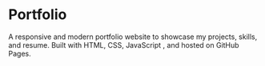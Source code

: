 # Portfolio
A responsive and modern portfolio website to showcase my projects, skills, and resume. Built with HTML, CSS, JavaScript , and hosted on GitHub Pages.
